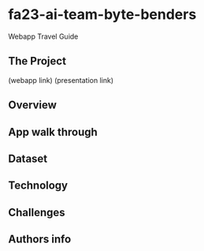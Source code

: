 # fa23-ai-team-byte-benders
Webapp Travel Guide

## The Project
(webapp link)
(presentation link)
## Overview
## App walk through
## Dataset
## Technology
## Challenges
## Authors info
